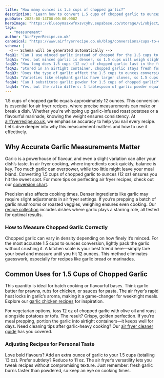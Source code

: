 ```yaml
---
title: "How many ounces is 1.5 cups of chopped garlic?"
description: "Learn how to convert 1.5 cups of chopped garlic to ounces for perfect air fryer recipes. Get precise measurements every time!"
pubDate: 2025-08-14T00:00:00.000Z
heroImage: "https://klueoymssxwfnxsvcyhv.supabase.co/storage/v1/object/public/Shmucket/how-many-ounces-is-1-5-cups-chopped-garlic.webp"
tags:
  - "measurement"
author: "AirFryerRecipe.co.uk"
canonical: "https://www.airfryerrecipe.co.uk/blog/conversions/cups-to-ounces/how-many-ounces-is-1-5-cups-chopped-garlic"
schema: |
  <!-- Schema will be generated automatically -->
faqQ1: "Can I use minced garlic instead of chopped for the 1.5 cups to ounces conversion?"
faqA1: "Yes, but minced garlic is denser, so 1.5 cups will weigh slightly more—around 13 ounces. Adjust recipes accordingly to avoid overpowering flavours. For air fryer dishes, minced garlic distributes more evenly, ideal for marinades or coatings."
faqQ2: "How long does 1.5 cups (12 oz) of chopped garlic last in the fridge?"
faqA2: "Stored in an airtight container, chopped garlic stays fresh for up to 7 days. For longer storage, freeze it in portions. Note: frozen garlic may soften slightly but works perfectly in cooked dishes like air-fryer stews or soups."
faqQ3: "Does the type of garlic affect the 1.5 cups to ounces conversion?"
faqA3: "Varieties like elephant garlic have larger cloves, so 1.5 cups may weigh less (about 10 oz). Standard white garlic is the benchmark for the 12-oz conversion. Always weigh for precision, especially in air fryer recipes."
faqQ4: "Can I substitute garlic powder for 1.5 cups of chopped garlic?"
faqA4: "Yes, but the ratio differs: 1 tablespoon of garlic powder equals about 3 cloves (roughly 1 oz). For 12 oz of chopped garlic, you’d need ~12 tablespoons. Adjust liquids in your recipe, as powder lacks moisture."
---
```

<p>1.5 cups of chopped garlic equals approximately 12 ounces. This conversion is essential for air fryer recipes, where precise measurements can make or break a dish. Whether you're whipping up garlic-infused roast potatoes or a flavourful marinade, knowing the weight ensures consistency. At <a href=https://www.airfryerrecipe.co.uk>airfryerrecipe.co.uk</a>, we emphasise accuracy to help you nail every recipe. Let’s dive deeper into why this measurement matters and how to use it effectively.</p>  

<h2>Why Accurate Garlic Measurements Matter</h2>  
<p>Garlic is a powerhouse of flavour, and even a slight variation can alter your dish’s taste. In air fryer cooking, where ingredients cook quickly, balance is key. Too much garlic can overpower, while too little might leave your meal bland. Converting 1.5 cups of chopped garlic to ounces (12 oz) ensures you hit the sweet spot. For more tips on perfecting air fryer recipes, check out our <a href=https://www.airfryerrecipe.co.uk/air-fryer-conversion-chart>conversion chart</a>.</p>  

<p>Precision also affects cooking times. Denser ingredients like garlic may require slight adjustments in air fryer settings. If you’re prepping a batch of garlic mushrooms or roasted veggies, weighing ensures even cooking. Our <a href=https://www.airfryerrecipe.co.uk/recipes>recipe collection</a> includes dishes where garlic plays a starring role, all tested for optimal results.</p>  

<h3>How to Measure Chopped Garlic Correctly</h3>  
<p>Chopped garlic can vary in density depending on how finely it’s minced. For the most accurate 1.5 cups to ounces conversion, lightly pack the garlic without crushing it. A kitchen scale is your best friend here—simply tare your bowl and measure until you hit 12 ounces. This method eliminates guesswork, especially for recipes like garlic bread or marinades.</p>  

<h2>Common Uses for 1.5 Cups of Chopped Garlic</h2>  
<p>This quantity is ideal for batch cooking or flavourful bases. Think garlic butter for prawns, rubs for chicken, or sauces for pasta. The air fryer’s rapid heat locks in garlic’s aroma, making it a game-changer for weeknight meals. Explore our <a href=https://www.airfryerrecipe.co.uk/recipe-category/chicken>garlic chicken recipes</a> for inspiration.</p>  

<p>For vegetarian options, toss 12 oz of chopped garlic with olive oil and roast alongside potatoes or tofu. The result? Crispy, golden perfection. If you’re meal prepping, portion the garlic into airtight containers—it keeps well for days. Need cleaning tips after garlic-heavy cooking? Our <a href=https://www.airfryerrecipe.co.uk/air-fryer-cleaner>air fryer cleaner guide</a> has you covered.</p>  

<h3>Adjusting Recipes for Personal Taste</h3>  
<p>Love bold flavours? Add an extra ounce of garlic to your 1.5 cups (totalling 13 oz). Prefer subtlety? Reduce to 11 oz. The air fryer’s versatility lets you tweak recipes without compromising texture. Just remember: fresh garlic burns faster than powdered, so keep an eye on cooking times.</p>
